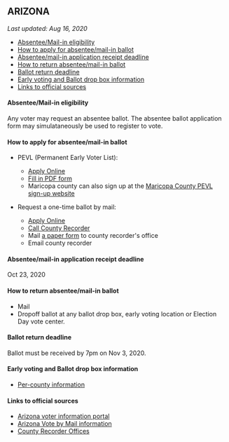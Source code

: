 ## ARIZONA

*Last updated: Aug 16, 2020*

* [Absentee/Mail-in eligibility](#absenteemail-in-eligibility)
* [How to apply for absentee/mail-in ballot](#how-to-apply-for-absenteemail-in-ballot)
* [Absentee/mail-in application receipt deadline](#absenteemail-in-application-receipt-deadline)
* [How to return absentee/mail-in ballot](#how-to-return-absenteemail-in-ballot)
* [Ballot return deadline](#ballot-return-deadline)
* [Early voting and Ballot drop box information](#early-voting-and-ballot-drop-box-information)
* [Links to official sources](#links-to-official-sources)


#### Absentee/Mail-in eligibility
Any voter may request an absentee ballot. The absentee ballot application form may simulataneously be used to register to vote.


#### How to apply for absentee/mail-in ballot
* PEVL (Permanent Early Voter List):
  * [Apply Online](https://servicearizona.com/VoterRegistration/selectLanguage)
  * [Fill in PDF form](https://azsos.gov/sites/default/files/20-AZS0S-0958_PEVL_Registration_Form_r09.pdf)
  * Maricopa county can also sign up at the [Maricopa County PEVL sign-up website](https://recorder.maricopa.gov/PermEvSignup/)

* Request a one-time ballot by mail:
  * [Apply Online](https://my.arizona.vote/Early/ApplicationLogin.aspx)
  * [Call County Recorder](https://azsos.gov/county-election-info)
  * Mail [a paper form](https://azsos.gov/sites/default/files/20-AZS0S-0958_PEVL_Registration_Form_r09.pdf) to county recorder's office
  * Email county recorder


#### Absentee/mail-in application receipt deadline
Oct 23, 2020


#### How to return absentee/mail-in ballot
* Mail
* Dropoff ballot at any ballot drop box, early voting location or Election Day vote center.


#### Ballot return deadline
Ballot must be received by 7pm on Nov 3, 2020.


#### Early voting and Ballot drop box information
* [Per-county information](counties/arizona.md#arizona-county-information)


#### Links to official sources
* [Arizona voter information portal](https://my.arizona.vote/PortalList.aspx)
* [Arizona Vote by Mail information](https://azsos.gov/votebymail)
* [County Recorder Offices](https://azsos.gov/county-election-info)